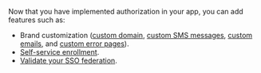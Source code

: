 Now that you have implemented authorization in your app, you can add features such as:

* Brand customization ([custom domain](/docs/guides/custom-url-domain/), [custom SMS messages](/docs/guides/custom-sms-messaging/), [custom emails](/docs/guides/custom-url-domain/main/#about-custom-email-notification-domains), and [custom error pages](/docs/guides/custom-error-pages/)).
* [Self-service enrollment](/docs/guides/oie-embedded-sdk-use-case-self-reg/).
* [Validate your SSO federation](docs/guides/validate-federation/main/).
